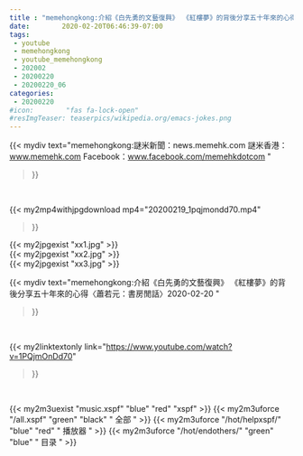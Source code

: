 ```yaml
---
title : "memehongkong:介紹《白先勇的文藝復興》 《紅樓夢》的背後分享五十年來的心得〈蕭若元：書房閒話〉2020-02-20 "
date:        2020-02-20T06:46:39-07:00
tags:
 - youtube
 - memehongkong
 - youtube_memehongkong
 - 202002
 - 20200220
 - 20200220_06
categories:
 - 20200220
#icon:        "fas fa-lock-open"
#resImgTeaser: teaserpics/wikipedia.org/emacs-jokes.png
---
```


{{< mydiv text="memehongkong:謎米新聞：news.memehk.com 謎米香港： www.memehk.com Facebook：www.facebook.com/memehkdotcom "
>}}
<br>


{{< my2mp4withjpgdownload mp4="20200219_1pqjmondd70.mp4"
>}}

{{< my2jpgexist "xx1.jpg" >}}<br>
{{< my2jpgexist "xx2.jpg" >}}<br>
{{< my2jpgexist "xx3.jpg" >}}<br>



{{< mydiv text="memehongkong:介紹《白先勇的文藝復興》 《紅樓夢》的背後分享五十年來的心得〈蕭若元：書房閒話〉2020-02-20 "
>}}
<br>

{{< my2linktextonly link="https://www.youtube.com/watch?v=1PQjmOnDd70"
>}}


<br>

{{< my2m3uexist "music.xspf"        "blue"   "red"    "xspf" >}} {{< my2m3uforce "/all.xspf"         "green"  "black"  " 全部 " >}} {{< my2m3uforce "/hot/helpxspf/"    "blue"   "red"    " 播放器 " >}} {{< my2m3uforce "/hot/endothers/"   "green"  "blue"   " 目录 " >}} 
